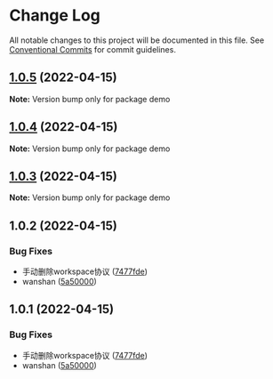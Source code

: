 # Change Log

All notable changes to this project will be documented in this file.
See [Conventional Commits](https://conventionalcommits.org) for commit guidelines.

## [1.0.5](https://github.com/AutumnDeSea/kk-libs/compare/demo@1.0.4...demo@1.0.5) (2022-04-15)

**Note:** Version bump only for package demo





## [1.0.4](https://github.com/AutumnDeSea/kk-libs/compare/demo@1.0.3...demo@1.0.4) (2022-04-15)

**Note:** Version bump only for package demo





## [1.0.3](https://github.com/AutumnDeSea/kk-libs/compare/demo@1.0.2...demo@1.0.3) (2022-04-15)

**Note:** Version bump only for package demo





## 1.0.2 (2022-04-15)


### Bug Fixes

* 手动删除workspace协议 ([7477fde](https://github.com/AutumnDeSea/kk-libs/commit/7477fde2035851d925d1e1d71718fab40e9d212a))
* wanshan ([5a50000](https://github.com/AutumnDeSea/kk-libs/commit/5a500004fc9b1c69223dc755341cfbbb1df2d5c7))





## 1.0.1 (2022-04-15)


### Bug Fixes

* 手动删除workspace协议 ([7477fde](https://github.com/AutumnDeSea/kk-libs/commit/7477fde2035851d925d1e1d71718fab40e9d212a))
* wanshan ([5a50000](https://github.com/AutumnDeSea/kk-libs/commit/5a500004fc9b1c69223dc755341cfbbb1df2d5c7))
